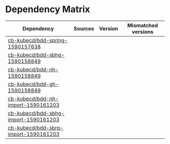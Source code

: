 # Dependency Matrix

Dependency | Sources | Version | Mismatched versions
---------- | ------- | ------- | -------------------
[cb-kubecd/bdd-spring-1590157638](https://github.com/cb-kubecd/bdd-spring-1590157638.git) |  | []() | 
[cb-kubecd/bdd-sbhg-1590158849](https://github.com/cb-kubecd/bdd-sbhg-1590158849.git) |  | []() | 
[cb-kubecd/bdd-nh-1590158849](https://github.com/cb-kubecd/bdd-nh-1590158849.git) |  | []() | 
[cb-kubecd/bdd-gh-1590158849](https://github.com/cb-kubecd/bdd-gh-1590158849.git) |  | []() | 
[cb-kubecd/bdd-nh-import-1590161203](https://github.com/cb-kubecd/bdd-nh-import-1590161203.git) |  | []() | 
[cb-kubecd/bdd-sbhg-import-1590161203](https://github.com/cb-kubecd/bdd-sbhg-import-1590161203.git) |  | []() | 
[cb-kubecd/bdd-sbrp-import-1590161203](https://github.com/cb-kubecd/bdd-sbrp-import-1590161203.git) |  | []() | 
